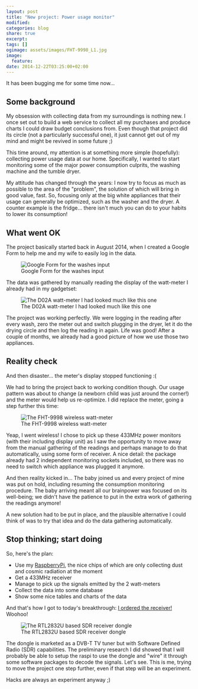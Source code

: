 ```yaml
---
layout: post
title: "New project: Power usage monitor"
modified:
categories: blog
share: true
excerpt:
tags: []
ogimage: assets/images/FHT-9998_L1.jpg
image:
  feature:
date: 2014-12-22T03:25:00+02:00
---
```


It has been bugging me for some time now...

## Some background

My obsession with collecting data from my surroundings is nothing new. I once set out to build a web service to collect all my purchases and produce charts I could draw budget conclusions from. Even though that project did its circle (not a particularly successful one), it just cannot get out of my mind and might be revived in some future ;)

This time around, my attention is at something more simple (hopefully): collecting power usage data at our home. Specifically, I wanted to start monitoring some of the major power consumption culprits, the washing machine and the tumble dryer.

My attitude has changed through the years: I now try to focus as much as possible to the area of the "problem", the solution of which will bring in good value, fast. So, focusing only at the big white appliances that their usage can generally be optimized, such as the washer and the dryer. A counter example is the fridge... there isn't much you can do to your habits to lower its consumption!

## What went OK

The project basically started back in August 2014, when I created a Google Form to help me and my wife to easily log in the data.

<figure>
  <img src="{{ site.url }}/assets/images/googleform_washes.png" alt="Google Form for the washes input"/>
  <figcaption>Google Form for the washes input</figcaption>
</figure>

The data was gathered by manually reading the display of the watt-meter I already had in my gadgetset:

<figure>
  <img src="{{ site.url }}/assets/images/Multifunctional_Mini_Ammeter_D02A.jpg" alt="The D02A watt-meter I had looked much like this one"/>
  <figcaption>The D02A watt-meter I had looked much like this one</figcaption>
</figure>

The project was working perfectly. We were logging in the reading after every wash, zero the meter out and switch plugging in the dryer, let it do the drying circle and then log the reading in again. Life was good! After a couple of months, we already had a good picture of how we use those two appliances.

## Reality check

And then disaster... the meter's display stopped functioning :(

We had to bring the project back to working condition though. Our usage pattern was about to change (a newborn child was just around the corner!) and the meter would help us re-optimize. I did replace the meter, going a step further this time:

<figure>
  <img src="{{ site.url }}/assets/images/FHT-9998_L1.jpg" alt="The FHT-9998 wireless watt-meter"/>
  <figcaption>The FHT-9998 wireless watt-meter</figcaption>
</figure>

Yeap, I went wireless! I chose to pick up these 433MHz power monitors (with their including display unit) as I saw the opportunity to move away from the manual gathering of the readings and perhaps manage to do that automatically, using some form of receiver. A nice detail: the package already had 2 independent monitoring sockets included, so there was no need to switch which appliance was plugged it anymore.

And then reality kicked in... The baby joined us and every project of mine was put on hold, including resuming the consumption monitoring procedure. The baby arriving meant all our brainpower was focused on its well-being; we didn't have the patience to put in the extra work of gathering the readings anymore!

A new solution had to be put in place, and the plausible alternative I could think of was to try that idea and do the data gathering automatically.

## Stop thinking; start doing

So, here's the plan:

 * Use my [RaspberryPi][rpi], the nice chips of which are only collecting dust and cosmic radiation at the moment
 * Get a 433MHz receiver
 * Manage to pick up the signals emitted by the 2 watt-meters
 * Collect the data into some database
 * Show some nice tables and charts of the data

And that's how I got to today's breakthrough: [I ordered the receiver!][ebayorder] Woohoo!

<figure>
  <img src="{{ site.url }}/assets/images/sdr-usb-dongle.jpg" alt="The RTL2832U based SDR receiver dongle"/>
  <figcaption>The RTL2832U based SDR receiver dongle</figcaption>
</figure>

The dongle is marketed as a DVB-T TV tuner but with Software Defined Radio (SDR) capabilities. The preliminary research I did showed that I will probably be able to setup the raspi to use the dongle and "wire" it through some software packages to decode the signals. Let's see. This is me, trying to move the project one step further, even if that step will be an experiment.

Hacks are always an experiment anyway ;)

[rpi]: http://www.raspberrypi.org/products/model-b/
[ebayorder]: http://www.ebay.com/itm/201140299234
